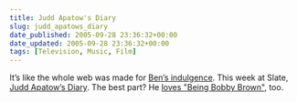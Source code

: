 ```yaml
---
title: Judd Apatow's Diary
slug: judd_apatows_diary
date_published: 2005-09-28 23:36:32+00:00
date_updated: 2005-09-28 23:36:32+00:00
tags: [Television, Music, Film]
---
```

It’s like the whole web was made for [Ben’s indulgence](http://btrott.typepad.com/typepad/2005/09/know_what_happe.html). This week at Slate, [Judd Apatow’s Diary](http://www.slate.com/id/2126915/entry/0/). The best part? He [loves "Being Bobby Brown"](http://www.slate.com/id/2126915/entry/2126926/), too.
